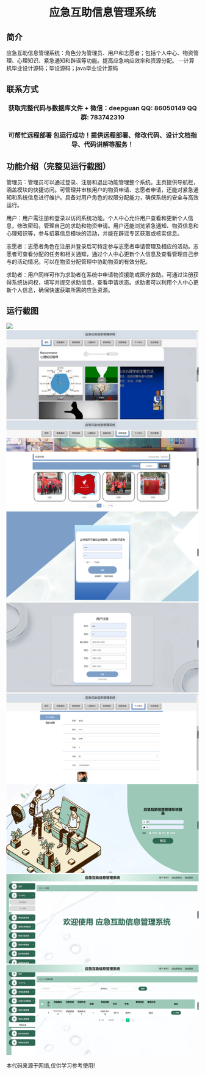 <p><h1 align="center">应急互助信息管理系统</h1></p>

## 简介
应急互助信息管理系统：角色分为管理员、用户和志愿者；包括个人中心、物资管理、心理知识、紧急通知和辟谣等功能。提高应急响应效率和资源分配。    --计算机毕业设计源码；毕设源码；java毕业设计源码


## 联系方式
<p><h3 align="center">获取完整代码与数据库文件 + 微信：deepguan QQ: 86050149 QQ群: 783742310</h3></p>
<p><h3 align="center">可帮忙远程部署 包运行成功！提供远程部署、修改代码、设计文档指导、代码讲解等服务！</h3></p>

## 功能介绍（完整见运行截图）
管理员：管理员可以通过登录、注册和退出功能管理整个系统。主页提供导航栏，涵盖模块的快捷访问。可管理并审核用户的物资申请、志愿者申请，还能对紧急通知和系统信息进行维护。具备对用户角色的权限分配能力，确保系统的安全与高效运行。

用户：用户需注册和登录以访问系统功能。个人中心允许用户查看和更新个人信息，修改密码，管理自己的求助和物资申请。用户还能浏览紧急通知、物资信息和心理知识等，参与招募信息模块的活动，并能在辟谣专区获取或核实信息。

志愿者：志愿者角色在注册并登录后可特定参与志愿者申请管理及相应的活动。志愿者可查看分配的任务和相关通知，通过个人中心更新个人信息及查看管理自己参与的活动情况。可以在物资分配管理中协助物资的有效分配。

求助者：用户同样可作为求助者在系统中申请物资援助或医疗救助。可通过注册获得系统访问权，填写并提交求助信息，查看申请状态。求助者可以利用个人中心更新个人信息，确保快速获取所需的应急资源。


## 运行截图
![](imgs/588112-20220622091209868-644210282.png)
![](imgs/588112-20220622091220430-880810853.png)
![](imgs/588112-20220622091225844-175533266.png)
![](imgs/588112-20220622091232223-1296445053.png)
![](imgs/588112-20220622091237753-397663898.png)
![](imgs/588112-20220622091242288-2145779337.png)
![](imgs/588112-20220622091247089-2029477181.png)
![](imgs/588112-20220622091252093-628587958.png)
![](imgs/588112-20220622091256677-1995995733.png)

<p>本代码来源于网络,仅供学习参考使用!</p>
